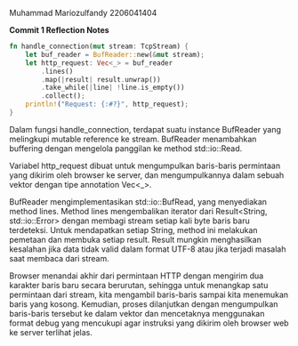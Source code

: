 Muhammad Mariozulfandy 2206041404

**Commit 1 Reflection Notes**
```rust
fn handle_connection(mut stream: TcpStream) { 
    let buf_reader = BufReader::new(&mut stream);
    let http_request: Vec<_> = buf_reader 
        .lines() 
        .map(|result| result.unwrap())
        .take_while(|line| !line.is_empty()) 
        .collect();
    println!("Request: {:#?}", http_request);
}
```

Dalam fungsi handle_connection, terdapat suatu instance BufReader yang melingkupi mutable reference ke stream. BufReader menambahkan buffering dengan mengelola panggilan ke method std::io::Read.

Variabel http_request dibuat untuk mengumpulkan baris-baris permintaan yang dikirim oleh browser ke server, dan mengumpulkannya dalam sebuah vektor dengan tipe annotation Vec<_>.

BufReader mengimplementasikan std::io::BufRead, yang menyediakan method lines. Method lines mengembalikan iterator dari Result<String, std::io::Error> dengan membagi stream setiap kali byte baris baru terdeteksi. Untuk mendapatkan setiap String, method ini melakukan pemetaan dan membuka setiap result. Result mungkin menghasilkan kesalahan jika data tidak valid dalam format UTF-8 atau jika terjadi masalah saat membaca dari stream.

Browser menandai akhir dari permintaan HTTP dengan mengirim dua karakter baris baru secara berurutan, sehingga untuk menangkap satu permintaan dari stream, kita mengambil baris-baris sampai kita menemukan baris yang kosong. Kemudian, proses dilanjutkan dengan mengumpulkan baris-baris tersebut ke dalam vektor dan mencetaknya menggunakan format debug yang mencukupi agar instruksi yang dikirim oleh browser web ke server terlihat jelas.